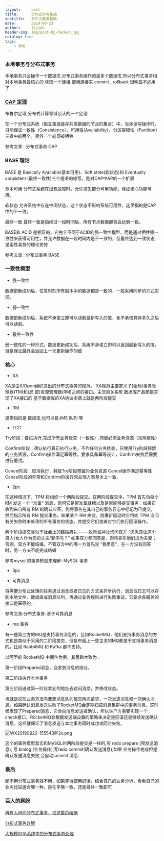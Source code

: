 ```yaml
---
layout:     post
title:      分布式事务基础
subtitle:   分布式事务基础
date:       2019-09-23
author:     lijian
header-img: img/post-bg-hacker.jpg
catalog: true
tags:
    - 事务
---
```


### 本地事务与分布式事务

本地事务只会操作一个数据库,分布式事务操作的是多个数据库,所以分布式事务相对本地事务最核心的 获取一个连接,使用连接来 commit , rollback 很明显不适用了

### [CAP 定理](http://robertgreiner.com/2014/06/cap-theorem-explained/)

布鲁尔定理,分布式计算领域公认的一个定理

在一个分布式系统（指互相连接并共享数据的节点的集合）中，当涉读写操作时，只能保证一致性（Consistence）、可用性(Availability）、分区容错性（Partition）三者中的两个，另外一个必须被牺牲
                          
参考文章 : 分布式事务 CAP

### BASE 理论

BASE 是 Basically Available(基本可用)、Soft state(软状态)和 Eventually consistent (最终一致性)三个短语的缩写。是对CAP中AP的一个扩展

 基本可用
分布式系统在出现故障时，允许损失部分可用功能，保证核心功能可用。

 软状态
允许系统中存在中间状态，这个状态不影响系统可用性，这里指的是CAP中的不一致。

 最终一致
最终一致是指经过一段时间后，所有节点数据都将会达到一致。


BASE和 ACID 是相反的，它完全不同于ACID的强一致性模型，而是通过牺牲强一致性来获得可用性，并允许数据在一段时间内是不一致的，但最终达到一致状态,是柔性事务的理论支持

参考文章 : 分布式事务 BASE

### 一致性模型

* 强一致性

数据更新成功后，任意时刻所有副本中的数据都是一致的，一般采用同步的方式实现。

* 弱一致性

数据更新成功后，系统不承诺立即可以读到最新写入的值，也不承诺具体多久之后可以读到。

* 最终一致性 

弱一致性的一种形式，数据更新成功后，系统不承诺立即可以返回最新写入的值，但是保证最终会返回上一次更新操作的值

### 核心

* XA

XA是由X/Open组织提出的分布式事务的规范。 XA规范主要定义了(全局)事务管理器(TM)和(局 部)资源管理器(RM)之间的接口。主流的关系型 数据库产品都是实现了XA接口的
基于数据库的XA协议本质上就是两阶段提交

* RM

 通常指的是 数据库,也可以是JMS 队列 等
 
* TCC

Try阶段：尝试执行,完成所有业务检查（一致性）,预留必须业务资源（准隔离性）

Confirm阶段：确认执行真正执行业务，不作任何业务检查，只使用Try阶段预留的业务资源，Confirm操作满足幂等性。要求具备幂等设计，Confirm失败后需要进行重试。
                                           
Cancel阶段：取消执行，释放Try阶段预留的业务资源 Cancel操作满足幂等性Cancel阶段的异常和Confirm阶段异常处理方案基本上一致。

* 2pc

在这种情况下，TPM 将组织一个两阶段提交。在两阶段提交中，TPM 首先向每个 RM 发送一个 “准备” 消息，询问它是否准备就绪以及是否能够提交事务；如果它收到来自所有 RM 的确认应答，则将事务在其自己的事务日志中标记为已提交，然后指示所有 RM 提交事务。如果某个 RM 失败，则重新启动时它将向 TPM 询问有关失败时未处理的所有事务的状态，并提交它们或者对它们执行回滚操作。

两个阶段提交类似于社会上的结婚典礼 —— 牧师或神父询问双方 “您愿意让这个男人/女人作为您的丈夫/妻子吗？” 如果双方都回答是，则将宣布他们成为夫妻；否则，双方不能结婚。不管双方中的哪一方首先说 “我愿意”，在一方没有回答时，另一方决不能完成结婚

参考mysql 的事务模型来理解: MySQL 事务

* 3pc

* 可靠消息

将需要分布式处理的任务通过消息或者日志的方式来异步执行，消息或日志可以存到本地文件、数据库或消息队列，再通过业务规则进行失败重试，它要求各服务的接口是幂等的。

参考文章:分布式事务-基于可靠消息

* mq 事务


有一些第三方的MQ是支持事务消息的，比如RocketMQ，他们支持事务消息的方式也是类似于采用的二阶段提交，但是市面上一些主流的MQ都是不支持事务消息的，比如 RabbitMQ 和 Kafka 都不支持。

以阿里的 RocketMQ 中间件为例，其思路大致为：

第一阶段Prepared消息，会拿到消息的地址。

第二阶段执行本地事务

第三阶段通过第一阶段拿到的地址去访问消息，并修改状态。

也就是说在业务方法内要想消息队列提交两次请求，一次发送消息和一次确认消息。如果确认消息发送失败了RocketMQ会定期扫描消息集群中的事务消息，这时候发现了Prepared消息，它会向消息发送者确认，所以生产方需要实现一个check接口，RocketMQ会根据发送端设置的策略来决定是回滚还是继续发送确认消息。这样就保证了消息发送与本地事务同时成功或同时失败。

![WX20190923-155543@2x.png](https://i.loli.net/2019/09/23/Y6jzXBVOUmQ7ypa.png)

这个的事务模型其实和MySQL的两阶段提交是一样的,写 redo prepare (预发送消息), 写 binlog (业务操作),写redo commit(确认发送消息),如果 业务操作完成但是确认发送消息失败,会自动commit 消息.

### 最后
能不用分布式事务就不用，如果非得使用的话，结合自己的业务分析，看看自己的业务比较适合哪一种，是在乎强一致，还是最终一致即可


### 巨人的肩膀

[再有人问你分布式事务，把这篇扔给他](https://www.cnblogs.com/bigben0123/p/9453830.html)

[分布式事务详解](https://blog.51cto.com/kankan/2419278)

[大规模SOA系统中的分布式事务处理](http://www.lijianlove.com/index/share/%E5%A4%A7%E8%A7%84%E6%A8%A1SOA%E7%B3%BB%E7%BB%9F%E4%B8%AD%E7%9A%84%E5%88%86%E5%B8%83%E5%BC%8F%E4%BA%8B%E5%8A%A1%E5%A4%84%E7%90%86_%E7%A8%8B%E7%AB%8B_SD2C2008.pdf)